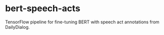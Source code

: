 # bert-speech-acts

TensorFlow pipeline for fine-tuning BERT with speech act annotations from DailyDialog.

